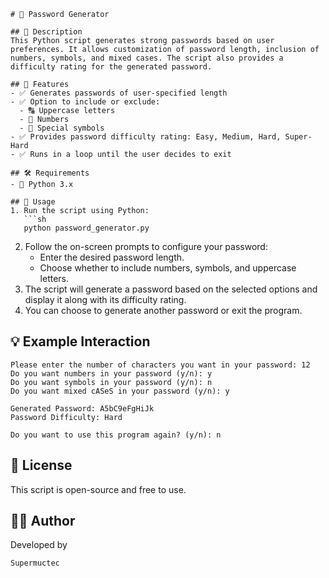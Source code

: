 ```
# 🔑 Password Generator

## 📜 Description
This Python script generates strong passwords based on user preferences. It allows customization of password length, inclusion of numbers, symbols, and mixed cases. The script also provides a difficulty rating for the generated password.

## 🚀 Features
- ✅ Generates passwords of user-specified length
- ✅ Option to include or exclude:
  - 🔠 Uppercase letters
  - 🔢 Numbers
  - 🔣 Special symbols
- ✅ Provides password difficulty rating: Easy, Medium, Hard, Super-Hard
- ✅ Runs in a loop until the user decides to exit

## 🛠️ Requirements
- 🐍 Python 3.x

## 📌 Usage
1. Run the script using Python:
   ```sh
   python password_generator.py
   ```
2. Follow the on-screen prompts to configure your password:
   - Enter the desired password length.
   - Choose whether to include numbers, symbols, and uppercase letters.
3. The script will generate a password based on the selected options and display it along with its difficulty rating.
4. You can choose to generate another password or exit the program.

## 💡 Example Interaction
```
Please enter the number of characters you want in your password: 12
Do you want numbers in your password (y/n): y
Do you want symbols in your password (y/n): n
Do you want mixed cASeS in your password (y/n): y

Generated Password: A5bC9eFgHiJk
Password Difficulty: Hard

Do you want to use this program again? (y/n): n
```

## 📜 License
This script is open-source and free to use.

## 👨‍💻 Author
Developed by 
```
Supermuctec

